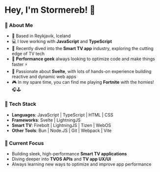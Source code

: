 # Hey, I'm Stormereb! 👋

### 👾 About Me

- 🏡 Based in Reykjavik, Iceland
- 💻 I love working with **JavaScript** and **TypeScript**
- 🎯 Recently dived into the **Smart TV app** industry, exploring the cutting edge of TV tech
- 🚀 **Performance geek** always looking to optimize code and make things faster ⚡
- 🧠 Passionate about **Svelte**, with lots of hands-on experience building reactive and dynamic web apps
- 🎮 In my spare time, you can find me playing **Fortnite** with the homies! 🎧🕹️

### 🔨 Tech Stack

- **Languages**: JavaScript | TypeScript | HTML | CSS
- **Frameworks**: Svelte | LightningJS
- **Smart TV**: Firebolt | LightningJS | Tizen | WebOS
- **Other Tools**: Bun | Node.JS | Git | Webpack | Vite

### 🌱 Current Focus

- Building sleek, high-performance **Smart TV applications**
- Diving deeper into **TVOS APIs** and **TV app UX/UI**
- Always learning new ways to optimize and improve app performance

